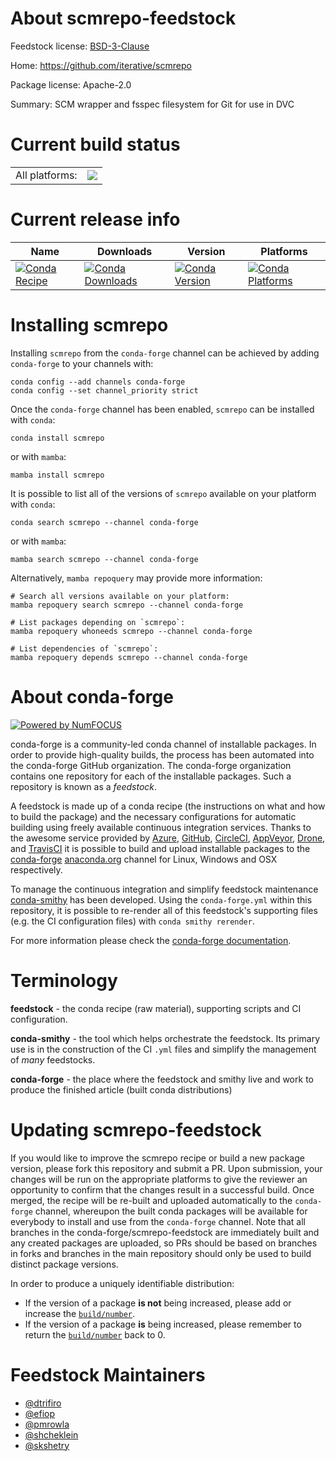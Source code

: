 About scmrepo-feedstock
=======================

Feedstock license: [BSD-3-Clause](https://github.com/conda-forge/scmrepo-feedstock/blob/main/LICENSE.txt)

Home: https://github.com/iterative/scmrepo

Package license: Apache-2.0

Summary: SCM wrapper and fsspec filesystem for Git for use in DVC

Current build status
====================


<table><tr><td>All platforms:</td>
    <td>
      <a href="https://dev.azure.com/conda-forge/feedstock-builds/_build/latest?definitionId=14666&branchName=main">
        <img src="https://dev.azure.com/conda-forge/feedstock-builds/_apis/build/status/scmrepo-feedstock?branchName=main">
      </a>
    </td>
  </tr>
</table>

Current release info
====================

| Name | Downloads | Version | Platforms |
| --- | --- | --- | --- |
| [![Conda Recipe](https://img.shields.io/badge/recipe-scmrepo-green.svg)](https://anaconda.org/conda-forge/scmrepo) | [![Conda Downloads](https://img.shields.io/conda/dn/conda-forge/scmrepo.svg)](https://anaconda.org/conda-forge/scmrepo) | [![Conda Version](https://img.shields.io/conda/vn/conda-forge/scmrepo.svg)](https://anaconda.org/conda-forge/scmrepo) | [![Conda Platforms](https://img.shields.io/conda/pn/conda-forge/scmrepo.svg)](https://anaconda.org/conda-forge/scmrepo) |

Installing scmrepo
==================

Installing `scmrepo` from the `conda-forge` channel can be achieved by adding `conda-forge` to your channels with:

```
conda config --add channels conda-forge
conda config --set channel_priority strict
```

Once the `conda-forge` channel has been enabled, `scmrepo` can be installed with `conda`:

```
conda install scmrepo
```

or with `mamba`:

```
mamba install scmrepo
```

It is possible to list all of the versions of `scmrepo` available on your platform with `conda`:

```
conda search scmrepo --channel conda-forge
```

or with `mamba`:

```
mamba search scmrepo --channel conda-forge
```

Alternatively, `mamba repoquery` may provide more information:

```
# Search all versions available on your platform:
mamba repoquery search scmrepo --channel conda-forge

# List packages depending on `scmrepo`:
mamba repoquery whoneeds scmrepo --channel conda-forge

# List dependencies of `scmrepo`:
mamba repoquery depends scmrepo --channel conda-forge
```


About conda-forge
=================

[![Powered by
NumFOCUS](https://img.shields.io/badge/powered%20by-NumFOCUS-orange.svg?style=flat&colorA=E1523D&colorB=007D8A)](https://numfocus.org)

conda-forge is a community-led conda channel of installable packages.
In order to provide high-quality builds, the process has been automated into the
conda-forge GitHub organization. The conda-forge organization contains one repository
for each of the installable packages. Such a repository is known as a *feedstock*.

A feedstock is made up of a conda recipe (the instructions on what and how to build
the package) and the necessary configurations for automatic building using freely
available continuous integration services. Thanks to the awesome service provided by
[Azure](https://azure.microsoft.com/en-us/services/devops/), [GitHub](https://github.com/),
[CircleCI](https://circleci.com/), [AppVeyor](https://www.appveyor.com/),
[Drone](https://cloud.drone.io/welcome), and [TravisCI](https://travis-ci.com/)
it is possible to build and upload installable packages to the
[conda-forge](https://anaconda.org/conda-forge) [anaconda.org](https://anaconda.org/)
channel for Linux, Windows and OSX respectively.

To manage the continuous integration and simplify feedstock maintenance
[conda-smithy](https://github.com/conda-forge/conda-smithy) has been developed.
Using the ``conda-forge.yml`` within this repository, it is possible to re-render all of
this feedstock's supporting files (e.g. the CI configuration files) with ``conda smithy rerender``.

For more information please check the [conda-forge documentation](https://conda-forge.org/docs/).

Terminology
===========

**feedstock** - the conda recipe (raw material), supporting scripts and CI configuration.

**conda-smithy** - the tool which helps orchestrate the feedstock.
                   Its primary use is in the construction of the CI ``.yml`` files
                   and simplify the management of *many* feedstocks.

**conda-forge** - the place where the feedstock and smithy live and work to
                  produce the finished article (built conda distributions)


Updating scmrepo-feedstock
==========================

If you would like to improve the scmrepo recipe or build a new
package version, please fork this repository and submit a PR. Upon submission,
your changes will be run on the appropriate platforms to give the reviewer an
opportunity to confirm that the changes result in a successful build. Once
merged, the recipe will be re-built and uploaded automatically to the
`conda-forge` channel, whereupon the built conda packages will be available for
everybody to install and use from the `conda-forge` channel.
Note that all branches in the conda-forge/scmrepo-feedstock are
immediately built and any created packages are uploaded, so PRs should be based
on branches in forks and branches in the main repository should only be used to
build distinct package versions.

In order to produce a uniquely identifiable distribution:
 * If the version of a package **is not** being increased, please add or increase
   the [``build/number``](https://docs.conda.io/projects/conda-build/en/latest/resources/define-metadata.html#build-number-and-string).
 * If the version of a package **is** being increased, please remember to return
   the [``build/number``](https://docs.conda.io/projects/conda-build/en/latest/resources/define-metadata.html#build-number-and-string)
   back to 0.

Feedstock Maintainers
=====================

* [@dtrifiro](https://github.com/dtrifiro/)
* [@efiop](https://github.com/efiop/)
* [@pmrowla](https://github.com/pmrowla/)
* [@shcheklein](https://github.com/shcheklein/)
* [@skshetry](https://github.com/skshetry/)

